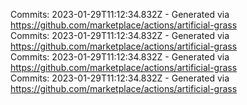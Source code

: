 Commits: 2023-01-29T11:12:34.832Z - Generated via https://github.com/marketplace/actions/artificial-grass
<br>
Commits: 2023-01-29T11:12:34.832Z - Generated via https://github.com/marketplace/actions/artificial-grass
<br>
Commits: 2023-01-29T11:12:34.832Z - Generated via https://github.com/marketplace/actions/artificial-grass
<br>
Commits: 2023-01-29T11:12:34.832Z - Generated via https://github.com/marketplace/actions/artificial-grass
<br>
